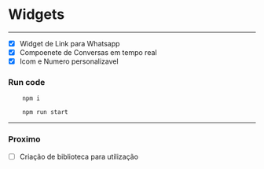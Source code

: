 # Widgets

---

- [x] Widget de Link para Whatsapp
- [x] Compoenete de Conversas em tempo real
- [x] Icom e Numero personalizavel

### Run code

```poweshell
    npm i 

    npm run start
```

---

### Proximo

- [ ] Criação de biblioteca para utilização

